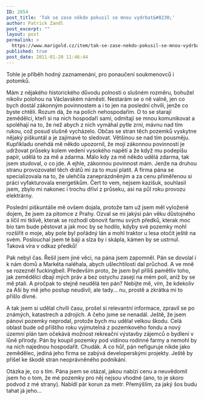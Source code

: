 ```yaml
---
ID: 2854
post_title: 'Tak se zase někdo pokusil se mnou vydrbat&#8230;'
author: Patrick Zandl
post_excerpt: ""
layout: post
permalink: >
  https://www.marigold.cz/item/tak-se-zase-nekdo-pokusil-se-mnou-vydrbat
published: true
post_date: 2011-01-20 11:46:44
---
```

Tohle je příběh hodný zaznamenání, pro ponaučení soukmenovců i potomků. 

Mám z nějakého historického důvodu polnosti o slušném rozměru, bohužel nikoliv polohou na Václavském náměstí. Nestarám se o ně valně, jen co bych dostál zákonným povinnostem a i to jen na poslední chvíli, jenže co byste chtěli. Rozum dá, že na polích nehospodařím. O to se starají zemědělci, kteří si na nich hospodaří sami, odmítají se mnou komunikovat a spoléhají na to, že než abych z nich vymáhal pytle zrní, mávnu nad tím rukou, což posud slušně vycházelo. 
Občas se stran těch pozemků vyskytne nějaký piškuntál a je zajímavé to sledovat. Většinou se nad tím pousměju. Kupříkladu onehdá mě někdo upozornil, že mojí zákonnou povinností je udržovat průseky kolem vedení vysokého napětí a že když mu podepíšu papír, udělá to za mě a zdarma. Málo kdy za mě někdo udělá zdarma, tak jsem studoval, o co jde. A ejhle, zákonnou povinnost mám. Jenže na druhou stranu provozovatel těch drátů mi za to musí platit. A firma pána se specializovala na to, že ulehčila zaneprázdněným a za cenu přiměřenou si práci vyfakturovala energetikům. Čert to vem, nejsem kazišuk, souhlasil jsem, zbylo mi nakonec i trochu dříví z průseku, asi na půl roku provozu elektrárny. 

Poslední piškuntálie mě ovšem dojala, protože tam už jsem měl vyloženě dojem, že jsem za pitomce z Prahy. Ozval se mi jakýsi pán věku důstojného a líčil mi tklivě, kterak se rozhodl obnovit farmu svých předků, kterak moc bio tam bude pěstovat a jak moc by se  hodilo, kdyby své pozemky mohl rozšířit o moje, aby pole byl pořádný lán a mohl traktor u lesa otočit ještě na svém. Poslouchal jsem té báji a slza by i skápla, kámen by se ustrnul. Taková víra v odkaz předků!

Pak nebyl čas. Řešil jsem jiné věci, na pána jsem zapomněl. Pán se dovolal i k nám domů a Markéta naléhala, abych ušlechtilosti dal průchod. A ve mně se rozezněl fuckingbell. Především proto, že jsem byl příliš pamětliv toho, jak zemědělci dbají mých práv a bez ostychu zasejí na mém poli, aniž by se mě ptali. A pročpak to stejně neudělá ten pán? Nebijte mě, vím, že kdekoliv za Aší by mě jeho postup neudivil, ale tady... nu, prostě a zkrátka mi to přišlo divné. 

A tak jsem si udělal chvíli času, prošel si relevantní informace, zpravil se po známých, katastrech a zdrojích. A čeho jsme se nenadál. Ještě, že jsem pánovi pozemky neprodal, protože bych mu udělal velkou škodu. Celá oblast bude od příštího roku vyjmutelná z pozemkového fondu a nový územní plán tam očekává možnost rekreační výstavby zájemců o bydlení v lůně přírody. Pán by koupil pozemky pod vidinou rodinné farmy a nemohl by na nich najednou hospodařit. Chudák.
A co hůř, pán nefiguruje nikde jako zemědělec, jediná jeho firma se zabývá developerskými projekty. Ještě by přišel ke škodě stran neoprávněného podnikání. 

Otázka je, co s tím. Pána jsem se otázal, jakou nabízí cenu a neuvědomil jsem ho o tom, že mé pozemky pro něj nejsou vhodné (ano, to je skoro podvod z mé strany). Nabídl pár korun za metr. Přemýšlím, za jaký šos budu tahat já jeho...